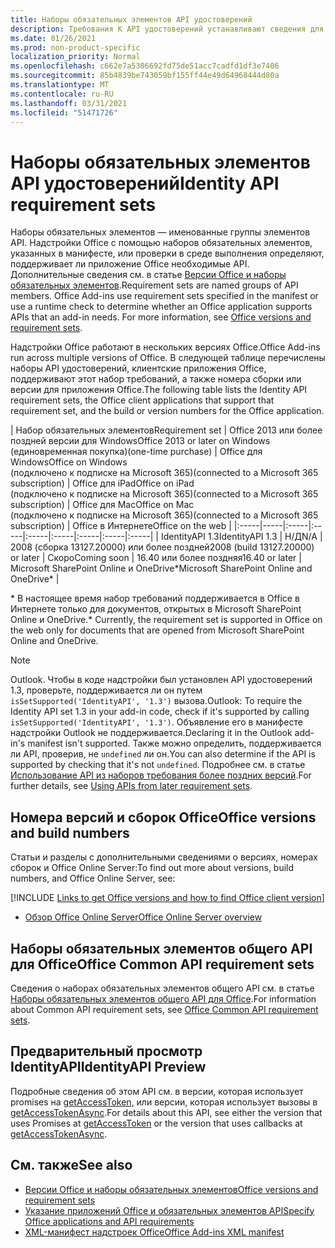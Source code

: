```yaml
---
title: Наборы обязательных элементов API удостоверений
description: Требования К API удостоверений устанавливают сведения для надстройок Office.
ms.date: 01/26/2021
ms.prod: non-product-specific
localization_priority: Normal
ms.openlocfilehash: c662e7a5306692fd75de51acc7cadfd1df3e7406
ms.sourcegitcommit: 85b4839be743059bf155ff44e49d64968444d80a
ms.translationtype: MT
ms.contentlocale: ru-RU
ms.lasthandoff: 03/31/2021
ms.locfileid: "51471726"
---
```

# <a name="identity-api-requirement-sets"></a><span data-ttu-id="77132-103">Наборы обязательных элементов API удостоверений</span><span class="sxs-lookup"><span data-stu-id="77132-103">Identity API requirement sets</span></span>

<span data-ttu-id="77132-p101">Наборы обязательных элементов — именованные группы элементов API. Надстройки Office с помощью наборов обязательных элементов, указанных в манифесте, или проверки в среде выполнения определяют, поддерживает ли приложение Office необходимые API. Дополнительные сведения см. в статье [Версии Office и наборы обязательных элементов](../../develop/office-versions-and-requirement-sets.md).</span><span class="sxs-lookup"><span data-stu-id="77132-p101">Requirement sets are named groups of API members. Office Add-ins use requirement sets specified in the manifest or use a runtime check to determine whether an Office application supports APIs that an add-in needs. For more information, see [Office versions and requirement sets](../../develop/office-versions-and-requirement-sets.md).</span></span>

<span data-ttu-id="77132-107">Надстройки Office работают в нескольких версиях Office.</span><span class="sxs-lookup"><span data-stu-id="77132-107">Office Add-ins run across multiple versions of Office.</span></span> <span data-ttu-id="77132-108">В следующей таблице перечислены наборы API удостоверений, клиентские приложения Office, поддерживают этот набор требований, а также номера сборки или версии для приложения Office.</span><span class="sxs-lookup"><span data-stu-id="77132-108">The following table lists the Identity API requirement sets, the Office client applications that support that requirement set, and the build or version numbers for the Office application.</span></span>

|  <span data-ttu-id="77132-109">Набор обязательных элементов</span><span class="sxs-lookup"><span data-stu-id="77132-109">Requirement set</span></span>  | <span data-ttu-id="77132-110">Office 2013 или более поздней версии для Windows</span><span class="sxs-lookup"><span data-stu-id="77132-110">Office 2013 or later on Windows</span></span><br><span data-ttu-id="77132-111">(единовременная покупка)</span><span class="sxs-lookup"><span data-stu-id="77132-111">(one-time purchase)</span></span> | <span data-ttu-id="77132-112">Office для Windows</span><span class="sxs-lookup"><span data-stu-id="77132-112">Office on Windows</span></span><br><span data-ttu-id="77132-113">(подключено к подписке на Microsoft 365)</span><span class="sxs-lookup"><span data-stu-id="77132-113">(connected to a Microsoft 365 subscription)</span></span> |  <span data-ttu-id="77132-114">Office для iPad</span><span class="sxs-lookup"><span data-stu-id="77132-114">Office on iPad</span></span><br><span data-ttu-id="77132-115">(подключено к подписке на Microsoft 365)</span><span class="sxs-lookup"><span data-stu-id="77132-115">(connected to a Microsoft 365 subscription)</span></span>  |  <span data-ttu-id="77132-116">Office для Mac</span><span class="sxs-lookup"><span data-stu-id="77132-116">Office on Mac</span></span><br><span data-ttu-id="77132-117">(подключено к подписке на Microsoft 365)</span><span class="sxs-lookup"><span data-stu-id="77132-117">(connected to a Microsoft 365 subscription)</span></span>  | <span data-ttu-id="77132-118">Office в Интернете</span><span class="sxs-lookup"><span data-stu-id="77132-118">Office on the web</span></span>  |
|:-----|-----|:-----|:-----|:-----|:-----|:-----|:-----|:-----|
| <span data-ttu-id="77132-119">IdentityAPI 1.3</span><span class="sxs-lookup"><span data-stu-id="77132-119">IdentityAPI 1.3</span></span>  | <span data-ttu-id="77132-120">Н/Д</span><span class="sxs-lookup"><span data-stu-id="77132-120">N/A</span></span> | <span data-ttu-id="77132-121">2008 (сборка 13127.20000) или более поздней</span><span class="sxs-lookup"><span data-stu-id="77132-121">2008 (build 13127.20000) or later</span></span> | <span data-ttu-id="77132-122">Скоро</span><span class="sxs-lookup"><span data-stu-id="77132-122">Coming soon</span></span> | <span data-ttu-id="77132-123">16.40 или более поздняя</span><span class="sxs-lookup"><span data-stu-id="77132-123">16.40 or later</span></span> | <span data-ttu-id="77132-124">Microsoft SharePoint Online и OneDrive\*</span><span class="sxs-lookup"><span data-stu-id="77132-124">Microsoft SharePoint Online and OneDrive\*</span></span> |

<span data-ttu-id="77132-125">\* В настоящее время набор требований поддерживается в Office в Интернете только для документов, открытых в Microsoft SharePoint Online и OneDrive.</span><span class="sxs-lookup"><span data-stu-id="77132-125">\* Currently, the requirement set is supported in Office on the web only for documents that are opened from Microsoft SharePoint Online and OneDrive.</span></span>

> [!NOTE]
> <span data-ttu-id="77132-126">Outlook. Чтобы в коде надстройки был установлен API удостоверений 1.3, проверьте, поддерживается ли он путем `isSetSupported('IdentityAPI', '1.3')` вызова.</span><span class="sxs-lookup"><span data-stu-id="77132-126">Outlook: To require the Identity API set 1.3 in your add-in code, check if it's supported by calling `isSetSupported('IdentityAPI', '1.3')`.</span></span> <span data-ttu-id="77132-127">Объявление его в манифесте надстройки Outlook не поддерживается.</span><span class="sxs-lookup"><span data-stu-id="77132-127">Declaring it in the Outlook add-in's manifest isn't supported.</span></span> <span data-ttu-id="77132-128">Также можно определить, поддерживается ли API, проверив, не `undefined` ли он.</span><span class="sxs-lookup"><span data-stu-id="77132-128">You can also determine if the API is supported by checking that it's not `undefined`.</span></span> <span data-ttu-id="77132-129">Подробнее см. в статье [Использование API из наборов требования более поздних версий](outlook-api-requirement-sets.md#using-apis-from-later-requirement-sets).</span><span class="sxs-lookup"><span data-stu-id="77132-129">For further details, see [Using APIs from later requirement sets](outlook-api-requirement-sets.md#using-apis-from-later-requirement-sets).</span></span>

## <a name="office-versions-and-build-numbers"></a><span data-ttu-id="77132-130">Номера версий и сборок Office</span><span class="sxs-lookup"><span data-stu-id="77132-130">Office versions and build numbers</span></span>

<span data-ttu-id="77132-131">Статьи и разделы с дополнительными сведениями о версиях, номерах сборок и Office Online Server:</span><span class="sxs-lookup"><span data-stu-id="77132-131">To find out more about versions, build numbers, and Office Online Server, see:</span></span>

[!INCLUDE [Links to get Office versions and how to find Office client version](../../includes/links-get-office-versions-builds.md)]
- [<span data-ttu-id="77132-132">Обзор Office Online Server</span><span class="sxs-lookup"><span data-stu-id="77132-132">Office Online Server overview</span></span>](/officeonlineserver/office-online-server-overview)

## <a name="office-common-api-requirement-sets"></a><span data-ttu-id="77132-133">Наборы обязательных элементов общего API для Office</span><span class="sxs-lookup"><span data-stu-id="77132-133">Office Common API requirement sets</span></span>

<span data-ttu-id="77132-134">Сведения о наборах обязательных элементов общего API см. в статье [Наборы обязательных элементов общего API для Office](office-add-in-requirement-sets.md).</span><span class="sxs-lookup"><span data-stu-id="77132-134">For information about Common API requirement sets, see [Office Common API requirement sets](office-add-in-requirement-sets.md).</span></span>

## <a name="identityapi-preview"></a><span data-ttu-id="77132-135">Предварительный просмотр IdentityAPI</span><span class="sxs-lookup"><span data-stu-id="77132-135">IdentityAPI Preview</span></span>

<span data-ttu-id="77132-136">Подробные сведения об этом API см. в версии, которая использует promises на [getAccessToken,](/javascript/api/office-runtime/officeruntime.auth#getaccesstoken-options-) или версии, которая использует вызовы в [getAccessTokenAsync](/javascript/api/office/office.auth#getaccesstokenasync-options--callback-).</span><span class="sxs-lookup"><span data-stu-id="77132-136">For details about this API, see either the version that uses Promises at [getAccessToken](/javascript/api/office-runtime/officeruntime.auth#getaccesstoken-options-) or the version that uses callbacks at [getAccessTokenAsync](/javascript/api/office/office.auth#getaccesstokenasync-options--callback-).</span></span>

## <a name="see-also"></a><span data-ttu-id="77132-137">См. также</span><span class="sxs-lookup"><span data-stu-id="77132-137">See also</span></span>

- [<span data-ttu-id="77132-138">Версии Office и наборы обязательных элементов</span><span class="sxs-lookup"><span data-stu-id="77132-138">Office versions and requirement sets</span></span>](../../develop/office-versions-and-requirement-sets.md)
- [<span data-ttu-id="77132-139">Указание приложений Office и обязательных элементов API</span><span class="sxs-lookup"><span data-stu-id="77132-139">Specify Office applications and API requirements</span></span>](../../develop/specify-office-hosts-and-api-requirements.md)
- [<span data-ttu-id="77132-140">XML-манифест надстроек Office</span><span class="sxs-lookup"><span data-stu-id="77132-140">Office Add-ins XML manifest</span></span>](../../develop/add-in-manifests.md)
